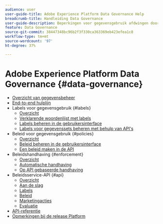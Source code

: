 ```yaml
---
audience: user
user-guide-title: Adobe Experience Platform Data Governance Help
breadcrumb-title: Handleiding Data Governance
user-guide-description: Beperkingen voor gegevensgebruik afdwingen door labels, marketingacties en het beleid voor governance te gebruiken.
feature: Data Governance
source-git-commit: 38447348bc96b2f3f330ca363369eb423efea1c8
workflow-type: tm+mt
source-wordcount: '97'
ht-degree: 37%

---
```



# Adobe Experience Platform Data Governance {#data-governance}

* [Overzicht van gegevensbeheer](home.md)
* [End-to-end hulplijn](./e2e.md)
* Labels voor gegevensgebruik {#labels}
   * [Overzicht](labels/overview.md)
   * [Verklarende woordenlijst met labels](labels/reference.md)
   * [Labels beheren in de gebruikersinterface](labels/user-guide.md)
   * [Labels voor gegevenssets beheren met behulp van API&#39;s](labels/dataset-api.md)
* Beleid voor gegevensgebruik {#policies}
   * [Overzicht](policies/overview.md)
   * [Beleid beheren in de gebruikersinterface](policies/user-guide.md)
   * [Een beleid maken in de API](policies/create.md)
* Beleidshandhaving {#enforcement}
   * [Overzicht](enforcement/overview.md)
   * [Automatische handhaving](enforcement/auto-enforcement.md)
   * [Op API gebaseerde handhaving](enforcement/api-enforcement.md)
* Beleidsservice-API {#api}
   * [Overzicht](api/overview.md)
   * [Aan de slag](api/getting-started.md)
   * [Labels](api/labels.md)
   * [Beleid](api/policies.md)
   * [Marketingacties](api/marketing-actions.md)
   * [Evaluatie](api/evaluation.md)
* [API-referentie](https://www.adobe.io/experience-platform-apis/references/policy-service/)
* [Opmerkingen bij de release Platform](https://www.adobe.com/go/platform-release-notes-en)